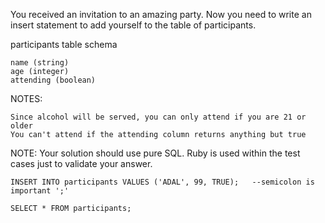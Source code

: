 You received an invitation to an amazing party. Now you need to write an insert statement to add yourself to the table of participants.

participants table schema

    name (string)
    age (integer)
    attending (boolean)

NOTES:

    Since alcohol will be served, you can only attend if you are 21 or older
    You can't attend if the attending column returns anything but true

NOTE: Your solution should use pure SQL. Ruby is used within the test cases just to validate your answer.

```
INSERT INTO participants VALUES ('ADAL', 99, TRUE);   --semicolon is important ';'

SELECT * FROM participants;
```
